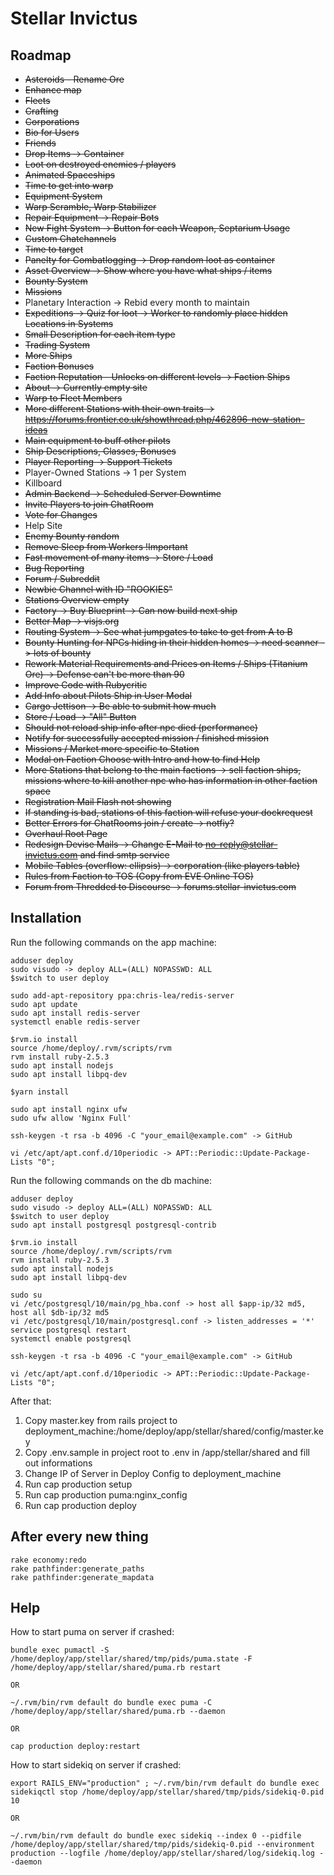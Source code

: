 # Stellar Invictus

## Roadmap

- ~~Asteroids - Rename Ore~~
- ~~Enhance map~~
- ~~Fleets~~
- ~~Crafting~~
- ~~Corporations~~
- ~~Bio for Users~~
- ~~Friends~~
- ~~Drop Items -> Container~~
- ~~Loot on destroyed enemies / players~~
- ~~Animated Spaceships~~
- ~~Time to get into warp~~
- ~~Equipment System~~
- ~~Warp Scramble, Warp Stabilizer~~
- ~~Repair Equipment -> Repair Bots~~
- ~~New Fight System -> Button for each Weapon, Septarium Usage~~
- ~~Custom Chatchannels~~
- ~~Time to target~~
- ~~Panelty for Combatlogging -> Drop random loot as container~~
- ~~Asset Overview -> Show where you have what ships / items~~
- ~~Bounty System~~
- ~~Missions~~
- Planetary Interaction -> Rebid every month to maintain
- ~~Expeditions -> Quiz for loot -> Worker to randomly place hidden Locations in Systems~~
- ~~Small Description for each item type~~
- ~~Trading System~~
- ~~More Ships~~
- ~~Faction Bonuses~~
- ~~Faction Reputation - Unlocks on different levels -> Faction Ships~~
- ~~About -> Currently empty site~~
- ~~Warp to Fleet Members~~
- ~~More different Stations with their own traits -> https://forums.frontier.co.uk/showthread.php/462896-new-station-ideas~~
- ~~Main equipment to buff other pilots~~
- ~~Ship Descriptions, Classes, Bonuses~~
- ~~Player Reporting -> Support Tickets~~
- Player-Owned Stations -> 1 per System
- Killboard
- ~~Admin Backend -> Scheduled Server Downtime~~
- ~~Invite Players to join ChatRoom~~
- ~~Vote for Changes~~
- Help Site
- ~~Enemy Bounty random~~
- ~~Remove Sleep from Workers !Important~~
- ~~Fast movement of many items -> Store / Load~~
- ~~Bug Reporting~~
- ~~Forum / Subreddit~~
- ~~Newbie Channel with ID "ROOKIES"~~
- ~~Stations Overview empty~~
- ~~Factory -> Buy Blueprint -> Can now build next ship~~
- ~~Better Map -> visjs.org~~
- ~~Routing System -> See what jumpgates to take to get from A to B~~
- ~~Bounty Hunting for NPCs hiding in their hidden homes -> need scanner -> lots of bounty~~
- ~~Rework Material Requirements and Prices on Items / Ships (Titanium Ore) -> Defense can't be more than 90~~
- ~~Improve Code with Rubycritic~~
- ~~Add Info about Pilots Ship in User Modal~~
- ~~Cargo Jettison -> Be able to submit how much~~
- ~~Store / Load -> "All" Button~~
- ~~Should not reload ship info after npc died (performance)~~
- ~~Notify for successfully accepted mission / finished mission~~
- ~~Missions / Market more specific to Station~~
- ~~Modal on Faction Choose with Intro and how to find Help~~
- ~~More Stations that belong to the main factions -> sell faction ships, missions where to kill another npc who has information in other faction space~~
- ~~Registration Mail Flash not showing~~
- ~~If standing is bad, stations of this faction will refuse your dockrequest~~
- ~~Better Errors for ChatRooms join / create -> notfiy?~~
- ~~Overhaul Root Page~~
- ~~Redesign Devise Mails -> Change E-Mail to no-reply@stellar-invictus.com and find smtp service~~
- ~~Mobile Tables (overflow: ellipsis) -> corporation (like players table)~~
- ~~Rules from Faction to TOS (Copy from EVE Online TOS)~~
- ~~Forum from Thredded to Discourse -> forums.stellar-invictus.com~~
 
## Installation

Run the following commands on the app machine:
```
adduser deploy
sudo visudo -> deploy ALL=(ALL) NOPASSWD: ALL
$switch to user deploy

sudo add-apt-repository ppa:chris-lea/redis-server
sudo apt update
sudo apt install redis-server
systemctl enable redis-server

$rvm.io install
source /home/deploy/.rvm/scripts/rvm
rvm install ruby-2.5.3
sudo apt install nodejs
sudo apt install libpq-dev

$yarn install

sudo apt install nginx ufw
sudo ufw allow 'Nginx Full'

ssh-keygen -t rsa -b 4096 -C "your_email@example.com" -> GitHub

vi /etc/apt/apt.conf.d/10periodic -> APT::Periodic::Update-Package-Lists "0";
```

Run the following commands on the db machine:
```
adduser deploy
sudo visudo -> deploy ALL=(ALL) NOPASSWD: ALL
$switch to user deploy
sudo apt install postgresql postgresql-contrib

$rvm.io install
source /home/deploy/.rvm/scripts/rvm
rvm install ruby-2.5.3
sudo apt install nodejs
sudo apt install libpq-dev

sudo su
vi /etc/postgresql/10/main/pg_hba.conf -> host all $app-ip/32 md5, host all $db-ip/32 md5
vi /etc/postgresql/10/main/postgresql.conf -> listen_addresses = '*'
service postgresql restart
systemctl enable postgresql

ssh-keygen -t rsa -b 4096 -C "your_email@example.com" -> GitHub

vi /etc/apt/apt.conf.d/10periodic -> APT::Periodic::Update-Package-Lists "0";
```


After that:
1. Copy master.key from rails project to deployment_machine:/home/deploy/app/stellar/shared/config/master.key
2. Copy .env.sample in project root to .env in /app/stellar/shared and fill out informations
2. Change IP of Server in Deploy Config to deployment_machine
3. Run cap production setup
4. Run cap production puma:nginx_config
5. Run cap production deploy

## After every new thing
```
rake economy:redo
rake pathfinder:generate_paths
rake pathfinder:generate_mapdata
```

## Help

How to start puma on server if crashed:
```
bundle exec pumactl -S /home/deploy/app/stellar/shared/tmp/pids/puma.state -F /home/deploy/app/stellar/shared/puma.rb restart

OR

~/.rvm/bin/rvm default do bundle exec puma -C /home/deploy/app/stellar/shared/puma.rb --daemon

OR

cap production deploy:restart
```

How to start sidekiq on server if crashed:
```
export RAILS_ENV="production" ; ~/.rvm/bin/rvm default do bundle exec sidekiqctl stop /home/deploy/app/stellar/shared/tmp/pids/sidekiq-0.pid 10

OR

~/.rvm/bin/rvm default do bundle exec sidekiq --index 0 --pidfile /home/deploy/app/stellar/shared/tmp/pids/sidekiq-0.pid --environment production --logfile /home/deploy/app/stellar/shared/log/sidekiq.log --daemon
```


